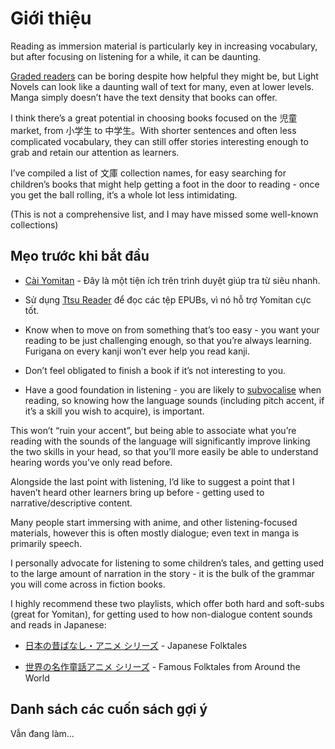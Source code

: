 # Giới thiệu

Reading as immersion material is particularly key in increasing vocabulary, but after focusing on listening for a while, it can be daunting.

[Graded readers](https://www.reddit.com/r/LearnJapanese/comments/o7x7ha/2021_updated_free_tadoku_graded_reader_pdfs_1796/?utm_source=share&utm_medium=android_app&utm_name=androidcss&utm_term=1&utm_content=share_button) can be boring despite how helpful they might be, but Light Novels can look like a daunting wall of text for many, even at lower levels. Manga simply doesn’t have the text density that books can offer.
  

I think there’s a great potential in choosing books focused on the 児童 market, from 小学生 to 中学生。With shorter sentences and often less complicated vocabulary, they can still offer stories interesting enough to grab and retain our attention as learners.


I’ve compiled a list of 文庫 collection names, for easy searching for children’s books that might help getting a foot in the door to reading - once you get the ball rolling, it’s a whole lot less intimidating.

(This is not a comprehensive list, and I may have missed some well-known collections)

## Mẹo trước khi bắt đầu

- [Cài Yomitan](https://learnjapanese.moe/yomichan/) - Đây là một tiện ích trên trình duyệt giúp tra từ siêu nhanh.
    
- Sử dụng [Ttsu Reader](https://reader.ttsu.app/) để đọc các tệp EPUBs, vì nó hỗ trợ Yomitan cực tốt.
            
- Know when to move on from something that’s too easy - you want your reading to be just challenging enough, so that you’re always learning. Furigana on every kanji won’t ever help you read kanji.
    
- Don’t feel obligated to finish a book if it’s not interesting to you.
    
- Have a good foundation in listening - you are likely to [subvocalise](https://en.wikipedia.org/wiki/Subvocalization) when reading, so knowing how the language sounds (including pitch accent, if it’s a skill you wish to acquire), is important.  

This won’t “ruin your accent”, but being able to associate what you’re reading with the sounds of the language will significantly improve linking the two skills in your head, so that you’ll more easily be able to understand hearing words you’ve only read before.

Alongside the last point with listening, I’d like to suggest a point that I haven’t heard other learners bring up before - getting used to narrative/descriptive content. 

Many people start immersing with anime, and other listening-focused materials, however this is often mostly dialogue; even text in manga is primarily speech.

I personally advocate for listening to some children’s tales, and getting used to the large amount of narration in the story - it is the bulk of the grammar you will come across in fiction books. 

I highly recommend these two playlists, which offer both hard and soft-subs (great for Yomitan), for getting used to how non-dialogue content sounds and reads in Japanese:

- [日本の昔ばなし・アニメ シリーズ](https://www.youtube.com/playlist?list=PL1DnK3_eexijBUgFRq9Vlc1mW3gQv6gPf) - Japanese Folktales
    
- [世界の名作童話アニメ シリーズ](https://www.youtube.com/playlist?list=PL1DnK3_eexigbTRh6rIZIIY8MJfvnlw9Q) - Famous Folktales from Around the World
    
## Danh sách các cuốn sách gợi ý

Vẫn đang làm...